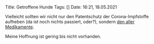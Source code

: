 Title: Getroffene Hunde
Tags: []
Date: 16:21, 18.05.2021

Vielleicht sollten wir nicht nur den Patentschutz der Corona-Impfstoffe aufheben (da ist noch nichts passiert, oder?), sondern [den aller Medikamente](https://www.freitag.de/autoren/der-freitag/getroffene-hunde).

Meine Hoffnung ist gering bis nicht vorhanden.